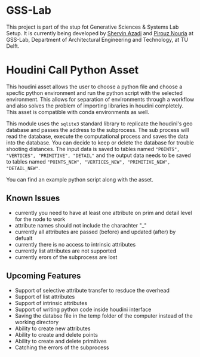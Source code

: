 # GSS-Lab

This project is part of the stup fot Generative Sciences & Systems Lab Setup. It is currently being developed by [Shervin Azadi](https://github.com/shervinazadi) and [Pirouz Nouria](https://github.com/Pirouz-Nourian) at GSS-Lab, Department of Architectural Engineering and Technology, at TU Delft.

# Houdini Call Python Asset

This houdini asset allows the user to choose a python file and choose a specfic python environment and run the python script with the selected environment. This allows for separation of environments through a workflow and also solves the problem of importing libraries in houdini completely. This asset is compatible with conda environments as well.

This module uses the `sqlite3` standard library to replicate the houdini's geo database and passes the address to the subprocess. The sub process will read the database, execute the computational process and saves the data into the database. You can decide to keep or delete the database for trouble shooting distances. The input data is saved to tables named `"POINTS", "VERTICES", "PRIMITIVE", "DETAIL"` and the output data needs to be saved to tables named `"POINTS_NEW", "VERTICES_NEW", "PRIMITIVE_NEW", "DETAIL_NEW"`.

You can find an example python script along with the asset.

## Known Issues

- currently you need to have at least one attribute on prim and detail level for the node to work
- attribute names should not include the charachter "\_"
- currently all attributes are passed (before) and updated (after) by defualt
- currently there is no access to intrinsic attributes
- currently list attributes are not supported
- currently erors of the subprocess are lost

## Upcoming Features

- Support of selective attribute transfer to resduce the overhead
- Support of list attributes
- Support of intrinsic attributes
- Support of writing python code inside houdini interface
- Saving the databse file in the temp folder of the computer instead of the working directory
- Ability to create new attributes
- Ability to create and delete points
- Ability to create and delete primitives
- Catching the errors of the subprocess
